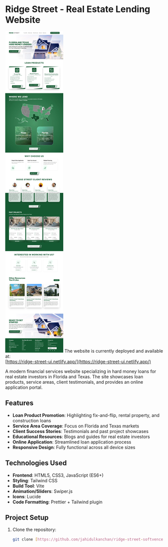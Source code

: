 # Ridge Street - Real Estate Lending Website

![Ridge Street ScreenShot](./public/assets/project-picture.webp)
The website is currently deployed and available at:  
[https://ridge-street-ui.netlify.app/](https://ridge-street-ui.netlify.app/)

A modern financial services website specializing in hard money loans for real estate investors in Florida and Texas. The site showcases loan products, service areas, client testimonials, and provides an online application portal.

## Features

- **Loan Product Promotion**: Highlighting fix-and-flip, rental property, and construction loans
- **Service Area Coverage**: Focus on Florida and Texas markets
- **Client Success Stories**: Testimonials and past project showcases
- **Educational Resources**: Blogs and guides for real estate investors
- **Online Application**: Streamlined loan application process
- **Responsive Design**: Fully functional across all device sizes

## Technologies Used

- **Frontend**: HTML5, CSS3, JavaScript (ES6+)
- **Styling**: Tailwind CSS
- **Build Tool**: Vite
- **Animation/Sliders**: Swiper.js
- **Icons**: Lucide
- **Code Formatting**: Prettier + Tailwind plugin

## Project Setup

1. Clone the repository:
   ```bash
   git clone [https://github.com/jahidulkanchan/ridge-street-softvence.git]